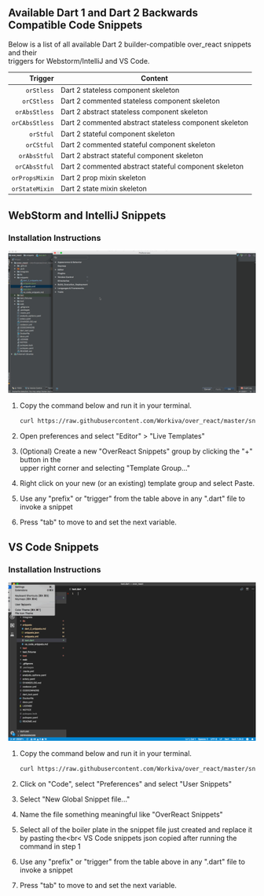## Available Dart 1 and Dart 2 Backwards Compatible Code Snippets

Below is a list of all available Dart 2 builder-compatible over_react snippets and their<br>
triggers for Webstorm/IntelliJ and VS Code. 

| Trigger  | Content |
| -------: | ------- |
| `orStless`   | Dart 2 stateless component skeleton |
| `orCStless`   | Dart 2 commented stateless component skeleton |
| `orAbsStless`  | Dart 2 abstract stateless component skeleton |
| `orCAbsStless`  | Dart 2 commented abstract stateless component skeleton |
| `orStful`   | Dart 2 stateful component skeleton |
| `orCStful`   | Dart 2 commented stateful component skeleton |
| `orAbsStful`  | Dart 2 abstract stateful component skeleton |
| `orCAbsStful`  | Dart 2 commented abstract stateful component skeleton |
| `orPropsMixin`  | Dart 2 prop mixin skeleton |
| `orStateMixin`  | Dart 2 state mixin skeleton |

## WebStorm and IntelliJ Snippets

### Installation Instructions

<img src="webstorm_intelliJ.gif" alt="How to install and use snippets in WebStorm and IntelliJ"/><br>

1. Copy the command below and run it in your terminal.

   ```bash
   curl https://raw.githubusercontent.com/Workiva/over_react/master/snippets/snippets.xml | pbcopy
   ``` 
   
2. Open preferences and select "Editor" > "Live Templates"
3. (Optional) Create a new "OverReact Snippets" group by clicking the "+" button in the<br> 
   upper right corner and selecting "Template Group..."
4. Right click on your new (or an existing) template group and select Paste.
5. Use any "prefix" or "trigger" from the table above in any ".dart" file to invoke a snippet
6. Press "tab" to move to and set the next variable.

## VS Code Snippets

### Installation Instructions

<img src="vs_code.gif" alt="How to install and use snippets in VS Code"/><br>

1. Copy the command below and run it in your terminal.

   ```bash
   curl https://raw.githubusercontent.com/Workiva/over_react/master/snippets/snippets.json | pbcopy
   ```

2. Click on "Code", select "Preferences" and select "User Snippets"
3. Select "New Global Snippet file..."
4. Name the file something meaningful like "OverReact Snippets"
5. Select all of the boiler plate in the snippet file just created and replace it by pasting the<br<
   VS Code snippets json copied after running the command in step 1
6. Use any "prefix" or "trigger" from the table above in any ".dart" file to invoke a snippet
7. Press "tab" to move to and set the next variable.

